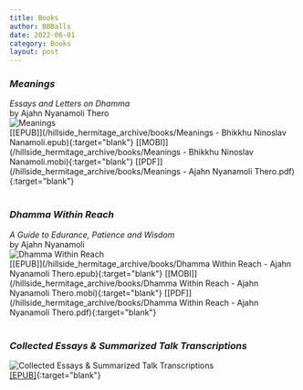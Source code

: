 ```yaml
---
title: Books
author: BBBalls
date: 2022-06-01
category: Books
layout: post
---
```



### *Meanings*
*Essays and Letters on Dhamma*\
by Ajahn Nyanamoli Thero\
![Meanings](/hillside_hermitage_archive/images/meanings.jpg)\
[[EPUB]](/hillside_hermitage_archive/books/Meanings - Bhikkhu Ninoslav Nanamoli.epub){:target="blank"}
[[MOBI]](/hillside_hermitage_archive/books/Meanings - Bhikkhu Ninoslav Nanamoli.mobi){:target="blank"}
[[PDF]](/hillside_hermitage_archive/books/Meanings - Ajahn Nyanamoli Thero.pdf){:target="blank"}
<br>
<br>

### *Dhamma Within Reach*
*A Guide to Edurance, Patience and Wisdom*\
by Ajahn Nyanamoli\
![Dhamma Within Reach](/hillside_hermitage_archive/images/dhamma_within_reach.jpg)\
[[EPUB]](/hillside_hermitage_archive/books/Dhamma Within Reach - Ajahn Nyanamoli Thero.epub){:target="blank"} [[MOBI]](/hillside_hermitage_archive/books/Dhamma Within Reach - Ajahn Nyanamoli Thero.mobi){:target="blank"} [[PDF]](/hillside_hermitage_archive/books/Dhamma Within Reach - Ajahn Nyanamoli Thero.pdf){:target="blank"}
<br>
<br>

### *Collected Essays & Summarized Talk Transcriptions*
![Collected Essays & Summarized Talk Transcriptions](/hillside_hermitage_archive/images/collected_cover.jpg)\
[[EPUB]](/hillside_hermitage_archive/books/collected_essays_and_summarized_talk_transcriptions_of_hillside_hermitage_20220714.epub){:target="blank"}

